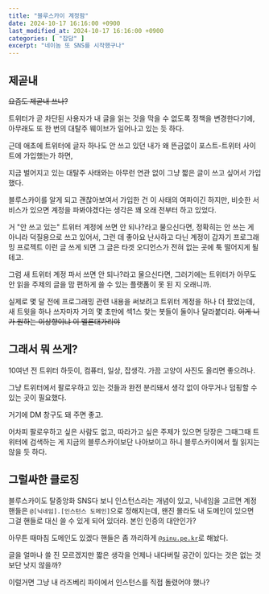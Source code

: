 ```yaml
---
title: "블루스카이 계정팜"
date: 2024-10-17 16:16:00 +0900
last_modified_at: 2024-10-17 16:16:00 +0900
categories: [ "잡담" ]
excerpt: "네이놈 또 SNS를 시작했구나"
---
```


## 제곧내

~~요즘도 제곧내 쓰나?~~

트위터가 곧 차단된 사용자가 내 글을 읽는 것을 막을 수 없도록 정책을 변경한다기에, 아무래도 또 한 번의 대탈주 웨이브가 일어나고 있는 듯 하다.

근데 애초에 트위터에 글자 하나도 안 쓰고 있던 내가 왜 뜬금없이 포스트-트위터 사이트에 가입했는가 하면,

지금 벌어지고 있는 대탈주 사태와는 아무런 연관 없이 그냥 짧은 글이 쓰고 싶어서 가입했다.

블루스카이를 알게 되고 괜찮아보여서 가입한 건 이 사태의 여파이긴 하지만, 비슷한 서비스가 있으면 계정을 파봐야겠다는 생각은 꽤 오래 전부터 하고 있었다.

거 "안 쓰고 있는" 트위터 계정에 쓰면 안 되나?라고 물으신다면, 정확히는 안 쓰는 게 아니라 덕질용으로 쓰고 있어서, 그런 데 좋아요 난사하고 다닌 계정이 갑자기 프로그래밍 프로젝트 이런 글 쓰게 되면 그 글은 타겟 오디언스가 전혀 없는 곳에 툭 떨어지게 될 테고.

그럼 새 트위터 계정 파서 쓰면 안 되나?라고 물으신다면, 그러기에는 트위터가 아무도 안 읽을 주제의 글을 맘 편하게 쓸 수 있는 플랫폼이 못 된 지 오래니까.

실제로 몇 달 전에 프로그래밍 관련 내용을 써보려고 트위터 계정을 하나 더 팠었는데, 새 트윗을 하나 쓰자마자 거의 몇 초만에 섹1스 찾는 봇들이 둘이나 달라붙더라. ~~이게 니가 원하는 이상향이냐 이 멜론대가리야~~

## 그래서 뭐 쓰게?

10여년 전 트위터 하듯이, 컴퓨터, 일상, 잡생각. 가끔 고양이 사진도 올리면 좋으려나.

그냥 트위터에서 팔로우하고 있는 것들과 완전 분리돼서 생각 없이 아무거나 덤핑할 수 있는 곳이 필요했다.

거기에 DM 창구도 돼 주면 좋고.

어차피 팔로우하고 싶은 사람도 없고, 따라가고 싶은 주제가 있으면 당장은 그때그때 트위터에 검색하는 게 지금의 블루스카이보단 나아보이고 하니 블루스카이에서 뭘 읽지는 않을 듯 하다.

## 그럴싸한 클로징

블루스카이도 탈중앙화 SNS다 보니 인스턴스라는 개념이 있고, 닉네임을 고르면 계정 핸들은 `@[닉네임].[인스턴스 도메인]`으로 정해지는데, 왠진 몰라도 내 도메인이 있으면 그걸 핸들로 대신 쓸 수 있게 되어 있더라. 본인 인증의 대안인가?

아무튼 때마침 도메인도 있겠다 핸들은 좀 까리하게 [`@sinu.pe.kr`](https://bsky.app/profile/sinu.pe.kr)로 해놨다.

글을 얼마나 쓸 진 모르겠지만 짧은 생각을 언제나 내다버릴 공간이 있다는 것은 없는 것보단 낫지 않을까?

이럴거면 그냥 내 라즈베리 파이에서 인스턴스를 직접 돌렸어야 했나?
